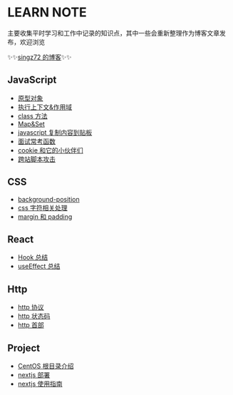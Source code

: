 # LEARN NOTE

主要收集平时学习和工作中记录的知识点，其中一些会重新整理作为博客文章发布，欢迎浏览

✨✨[singz72 的博客](http://blog.zxingis.com)✨✨

## JavaScript

- [原型对象](https://github.com/Singz72/Notes/blob/master/JavaScript/%E5%8E%9F%E5%9E%8B%E5%AF%B9%E8%B1%A1.md)
- [执行上下文&作用域](https://github.com/Singz72/Notes/blob/master/JavaScript/%E6%89%A7%E8%A1%8C%E4%B8%8A%E4%B8%8B%E6%96%87%26%E4%BD%9C%E7%94%A8%E5%9F%9F.md)
- [class 方法](https://github.com/Singz72/Notes/blob/master/JavaScript/class%E7%9A%84%E6%96%B9%E6%B3%95.md)
- [Map&Set](https://github.com/Singz72/Notes/blob/master/JavaScript/Map%26Set.md)
- [javascript 复制内容到贴板](https://github.com/Singz72/Notes/blob/master/JavaScript/javascript%E5%A4%8D%E5%88%B6%E5%86%85%E5%AE%B9%E5%88%B0%E8%B4%B4%E6%9D%BF.md)
- [面试常考函数](https://github.com/Singz72/Notes/blob/master/JavaScript/%E9%9D%A2%E8%AF%95%E5%B8%B8%E8%80%83%E5%87%BD%E6%95%B0.md)
- [cookie 和它的小伙伴们](http://blog.zxingis.com)
- [跨站脚本攻击](https://github.com/Singz72/Notes/blob/master/JavaScript/%E8%B7%A8%E7%AB%99%E8%84%9A%E6%9C%AC%E6%94%BB%E5%87%BB.md)

## CSS

- [background-position](https://github.com/Singz72/Notes/blob/master/CSS/background-position.md)
- [css 字符相关处理](https://github.com/Singz72/Notes/blob/master/CSS/css%E5%AD%97%E7%AC%A6%E7%9B%B8%E5%85%B3%E5%A4%84%E7%90%86.md)
- [margin 和 padding](https://github.com/Singz72/Notes/blob/master/CSS/margin%E5%92%8Cpadding.md)

## React

- [Hook 总结](https://github.com/Singz72/Notes/blob/master/React/Hook.md)
- [useEffect 总结](https://github.com/Singz72/Notes/blob/master/React/useEffect.md)

## Http

- [http 协议](https://github.com/Singz72/Notes/blob/master/http/http%E5%8D%8F%E8%AE%AE.md)
- [http 状态码](https://github.com/Singz72/Notes/blob/master/http/http%E7%8A%B6%E6%80%81%E7%A0%81.md)
- [http 首部](https://github.com/Singz72/Notes/blob/master/http/http%E9%A6%96%E9%83%A8.md)

## Project

- [CentOS 根目录介绍](https://github.com/Singz72/Notes/blob/master/Project/CentOS%E6%A0%B9%E7%9B%AE%E5%BD%95%E4%BB%8B%E7%BB%8D.md)
- [nextjs 部署](https://github.com/Singz72/Notes/blob/master/Project/nextjs%E9%83%A8%E7%BD%B2.md)
- [nextjs 使用指南](https://github.com/Singz72/Notes/blob/master/Project/nextjs%E4%BD%BF%E7%94%A8%E6%8C%87%E5%8D%97.md)
